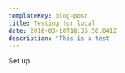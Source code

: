 ```yaml
---
templateKey: blog-post
title: Testing for local
date: 2018-03-18T18:35:50.041Z
description: 'This is a test '
---
```

Set up
